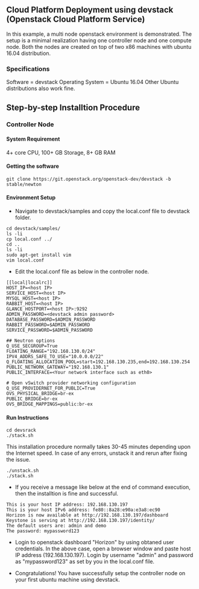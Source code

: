 ## Cloud Platform Deployment using devstack (Openstack Cloud Platform Service)

In this example, a multi node openstack environment is demonstrated. The setup is a minimal realization having one controller node and one compute node. Both the nodes are created on top of two x86 machines with ubuntu 16.04 distribution.   

### Specifications
Software = devstack
Operating System = Ubuntu 16.04 
Other Ubuntu distributions also work fine.

## Step-by-step Installtion Procedure
### Controller Node

#### System Requirement
4+ core CPU, 100+ GB Storage, 8+ GB RAM

#### Getting the software

```
git clone https://git.openstack.org/openstack-dev/devstack -b stable/newton
```

#### Environment Setup
* Navigate to devstack/samples and copy the local.conf file to devstack folder.

```
cd devstack/samples/
ls -li
cp local.conf ../
cd ..
ls -li
sudo apt-get install vim
vim local.conf 
```

* Edit the local.conf file as below in the controller node.

```
[[local|localrc]]
HOST_IP=<host IP>
SERVICE_HOST=<host IP>
MYSQL_HOST=<host IP>
RABBIT_HOST=<host IP>
GLANCE_HOSTPORT=<host IP>:9292
ADMIN_PASSWORD=<devstack admin password>
DATABASE_PASSWORD=$ADMIN_PASSWORD
RABBIT_PASSWORD=$ADMIN_PASSWORD
SERVICE_PASSWORD=$ADMIN_PASSWORD

## Neutron options
Q_USE_SECGROUP=True
FLOATING_RANGE="192.168.130.0/24"
IPV4_ADDRS_SAFE_TO_USE="10.0.0.0/22"
Q_FLOATING_ALLOCATION_POOL=start=192.168.130.235,end=192.168.130.254
PUBLIC_NETWORK_GATEWAY="192.168.130.1"
PUBLIC_INTERFACE=<Your network interface such as eth0>

# Open vSwitch provider networking configuration
Q_USE_PROVIDERNET_FOR_PUBLIC=True
OVS_PHYSICAL_BRIDGE=br-ex
PUBLIC_BRIDGE=br-ex
OVS_BRIDGE_MAPPINGS=public:br-ex
```

#### Run Instructions

```
cd devsrack
./stack.sh
```

This installation procedure normally takes 30-45 minutes depending upon the Internet speed. In case of any errors,
unstack it and rerun after fixing the issue.

```
./unstack.sh
./stack.sh
```

* If you receive a message like below at the end of command execution, then the installtion is fine and successful.

```
This is your host IP address: 192.168.130.197
This is your host IPv6 address: fe80::8a28:e90a:e3a8:ec90
Horizon is now available at http://192.168.130.197/dashboard
Keystone is serving at http://192.168.130.197/identity/
The default users are: admin and demo
The password: mypassword123
```

* Login to openstack dashboard "Horizon" by using obtaned user credentials. In the above case, open a browser window and paste host IP address (192.168.130.197). Login by username "admin" and password as "mypassword123" as set by you in the local.conf file.

* Congratulations! You have successfully setup the controller node on your first ubuntu machine using devstack.
